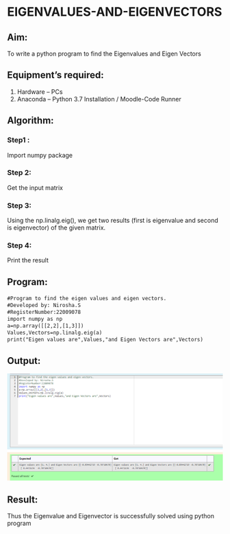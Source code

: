 # EIGENVALUES-AND-EIGENVECTORS
## Aim:
To write a python program to find the Eigenvalues and Eigen Vectors
## Equipment’s required:
1. 	Hardware – PCs
2. 	Anaconda – Python 3.7 Installation / Moodle-Code Runner
## Algorithm:

### Step1 : 
Import numpy package
### Step 2: 
Get the input matrix
### Step 3:
 Using the np.linalg.eig(),  we get two results (first is eigenvalue and second is eigenvector) of the given matrix.
### Step 4: 
Print the result
## Program:
```maths
#Program to find the eigen values and eigen vectors.
#Developed by: Nirosha.S
#RegisterNumber:22009078
import numpy as np
a=np.array([[2,2],[1,3]])
Values,Vectors=np.linalg.eig(a)
print("Eigen values are",Values,"and Eigen Vectors are",Vectors)
```
## Output:
![](o4.png)
## Result:
Thus the Eigenvalue and Eigenvector is successfully solved using python program
